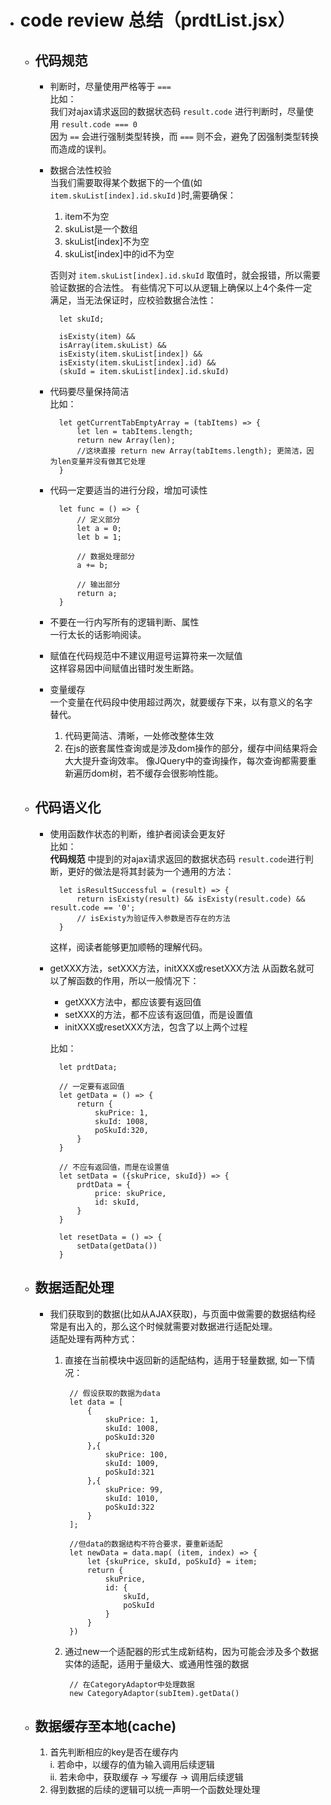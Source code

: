 * # code review 总结（prdtList.jsx）  
 
	* ## 代码规范
	
		* 判断时，尽量使用严格等于 `===`  
			比如：  
			我们对ajax请求返回的数据状态码 `result.code` 进行判断时，尽量使用 `result.code === 0`  
			因为 `==` 会进行强制类型转换，而 `===` 则不会，避免了因强制类型转换而造成的误判。

		* 数据合法性校验  
			当我们需要取得某个数据下的一个值(如 `item.skuList[index].id.skuId` )时,需要确保：  

			1. item不为空    
			2. skuList是一个数组  
			3. skuList[index]不为空  
			4. skuList[index]中的id不为空    
		
			否则对 `item.skuList[index].id.skuId` 取值时，就会报错，所以需要验证数据的合法性。
			有些情况下可以从逻辑上确保以上4个条件一定满足，当无法保证时，应校验数据合法性：
	
				let skuId;
					
				isExisty(item) && 
				isArray(item.skuList) && 
				isExisty(item.skuList[index]) && 
				isExisty(item.skuList[index].id) && 
				(skuId = item.skuList[index].id.skuId)
 
		* 代码要尽量保持简洁  
			比如：

				let getCurrentTabEmptyArray = (tabItems) => {
					let len = tabItems.length;
					return new Array(len);
					//这块直接 return new Array(tabItems.length); 更简洁，因为len变量并没有做其它处理
				}

		* 代码一定要适当的进行分段，增加可读性  
		
				let func = () => {
					// 定义部分 
					let a = 0;
					let b = 1;
				
					// 数据处理部分
					a += b;
				
					// 输出部分
					return a;
				}

		* 不要在一行内写所有的逻辑判断、属性  
			一行太长的话影响阅读。

		* 赋值在代码规范中不建议用逗号运算符来一次赋值  
			这样容易因中间赋值出错时发生断路。

		* 变量缓存  
			一个变量在代码段中使用超过两次，就要缓存下来，以有意义的名字替代。  
			1. 代码更简洁、清晰，一处修改整体生效
			2. 在js的嵌套属性查询或是涉及dom操作的部分，缓存中间结果将会大大提升查询效率。 像JQuery中的查询操作，每次查询都需要重新遍历dom树，若不缓存会很影响性能。

	* ## 代码语义化
		* 使用函数作状态的判断，维护者阅读会更友好    
			比如：  
			**代码规范** 中提到的对ajax请求返回的数据状态码 `result.code`进行判断，更好的做法是将其封装为一个通用的方法：
				
				let isResultSuccessful = (result) => {  
					return isExisty(result) && isExisty(result.code) && result.code == '0';
					// isExisty为验证传入参数是否存在的方法
				}
			这样，阅读者能够更加顺畅的理解代码。
		* getXXX方法，setXXX方法，initXXX或resetXXX方法
			从函数名就可以了解函数的作用，所以一般情况下：
			* getXXX方法中，都应该要有返回值
			* setXXX的方法，都不应该有返回值，而是设置值
			* initXXX或resetXXX方法，包含了以上两个过程  
		
			比如：

				let prdtData; 
					
				// 一定要有返回值
				let getData = () => {
					return {
						skuPrice: 1, 
						skuId: 1008, 
						poSkuId:320,
					}
				}
				
				// 不应有返回值，而是在设置值
				let setData = ({skuPrice, skuId}) => {
					prdtData = {
						price: skuPrice,
						id: skuId,
					}
				}
				
				let resetData = () => {
					setData(getData())
				}

	
	* ## 数据适配处理
		* 我们获取到的数据(比如从AJAX获取)，与页面中做需要的数据结构经常是有出入的，那么这个时候就需要对数据进行适配处理。  
			适配处理有两种方式：  
			1. 直接在当前模块中返回新的适配结构，适用于轻量数据, 如一下情况：  

					// 假设获取的数据为data
					let data = [
						{
							skuPrice: 1, 
							skuId: 1008, 
							poSkuId:320
						},{
							skuPrice: 100, 
							skuId: 1009, 
							poSkuId:321
						},{
							skuPrice: 99, 
							skuId: 1010, 
							poSkuId:322
						}
					];

					//但data的数据结构不符合要求，要重新适配
					let newData = data.map( (item, index) => {
						let {skuPrice, skuId, poSkuId} = item;
						return {
							skuPrice,
							id: {
								skuId,
								poSkuId
							}
						}
					})

			2. 通过new一个适配器的形式生成新结构，因为可能会涉及多个数据实体的适配，适用于量级大、或通用性强的数据
				
					// 在CategoryAdaptor中处理数据
					new CategoryAdaptor(subItem).getData()

	* ## 数据缓存至本地(cache)
	
		1. 首先判断相应的key是否在缓存内  
		 	i. 若命中，以缓存的值为输入调用后续逻辑  
			ii. 若未命中，获取缓存 -> 写缓存 -> 调用后续逻辑  
		2. 得到数据的后续的逻辑可以统一声明一个函数处理处理
